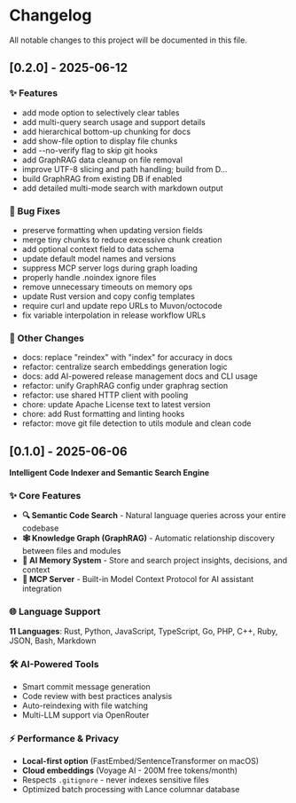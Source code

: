 # Changelog

All notable changes to this project will be documented in this file.

## [0.2.0] - 2025-06-12

### ✨ Features

- add mode option to selectively clear tables
- add multi-query search usage and support details
- add hierarchical bottom-up chunking for docs
- add show-file option to display file chunks
- add --no-verify flag to skip git hooks
- add GraphRAG data cleanup on file removal
- improve UTF-8 slicing and path handling; build from D...
- build GraphRAG from existing DB if enabled
- add detailed multi-mode search with markdown output

### 🐛 Bug Fixes

- preserve formatting when updating version fields
- merge tiny chunks to reduce excessive chunk creation
- add optional context field to data schema
- update default model names and versions
- suppress MCP server logs during graph loading
- properly handle .noindex ignore files
- remove unnecessary timeouts on memory ops
- update Rust version and copy config templates
- require curl and update repo URLs to Muvon/octocode
- fix variable interpolation in release workflow URLs

### 🔧 Other Changes

- docs: replace "reindex" with "index" for accuracy in docs
- refactor: centralize search embeddings generation logic
- docs: add AI-powered release management docs and CLI usage
- refactor: unify GraphRAG config under graphrag section
- refactor: use shared HTTP client with pooling
- chore: update Apache License text to latest version
- chore: add Rust formatting and linting hooks
- refactor: move git file detection to utils module and clean code

## [0.1.0] - 2025-06-06

**Intelligent Code Indexer and Semantic Search Engine**

### ✨ Core Features
- **🔍 Semantic Code Search** - Natural language queries across your entire codebase
- **🕸️ Knowledge Graph (GraphRAG)** - Automatic relationship discovery between files and modules
- **🧠 AI Memory System** - Store and search project insights, decisions, and context
- **🔌 MCP Server** - Built-in Model Context Protocol for AI assistant integration

### 🌐 Language Support
**11 Languages**: Rust, Python, JavaScript, TypeScript, Go, PHP, C++, Ruby, JSON, Bash, Markdown

### 🛠️ AI-Powered Tools
- Smart commit message generation
- Code review with best practices analysis
- Auto-reindexing with file watching
- Multi-LLM support via OpenRouter

### ⚡ Performance & Privacy
- **Local-first option** (FastEmbed/SentenceTransformer on macOS)
- **Cloud embeddings** (Voyage AI - 200M free tokens/month)
- Respects `.gitignore` - never indexes sensitive files
- Optimized batch processing with Lance columnar database
